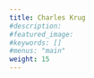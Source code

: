 ```yaml
---
title: Charles Krug
#description: 
#featured_image: 
#keywords: []
#menus: "main"
weight: 15
---
```


